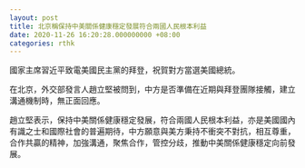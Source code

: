 ```yaml
---
layout: post
title: 北京稱保持中美關係健康穩定發展符合兩國人民根本利益
date: 2020-11-26 16:20:28.000000000 +08:00
categories: rthk
---
```


國家主席習近平致電美國民主黨的拜登，祝賀對方當選美國總統。

在北京，外交部發言人趙立堅被問到，中方是否準備在近期與拜登團隊接觸，建立溝通機制時，無正面回應。

趙立堅表示，保持中美關係健康穩定發展，符合兩國人民根本利益，亦是美國國內有識之士和國際社會的普遍期待，中方願意與美方秉持不衝突不對抗，相互尊重，合作共贏的精神，加強溝通，聚焦合作，管控分歧，推動中美關係健康穩定向前發展。
